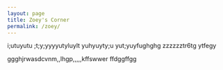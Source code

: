 ```yaml
---
layout: page
title: Zoey's Corner
permalink: /zoey/
---
```

i;utuyutu ;t;y;yyyyutyluylt yuhyuyty;u yut;yuyfughghg zzzzzztr6tg ytfegy


ggghjrwasdcvnm,,lhgp,,,,,kffswwer               ffdggffgg
